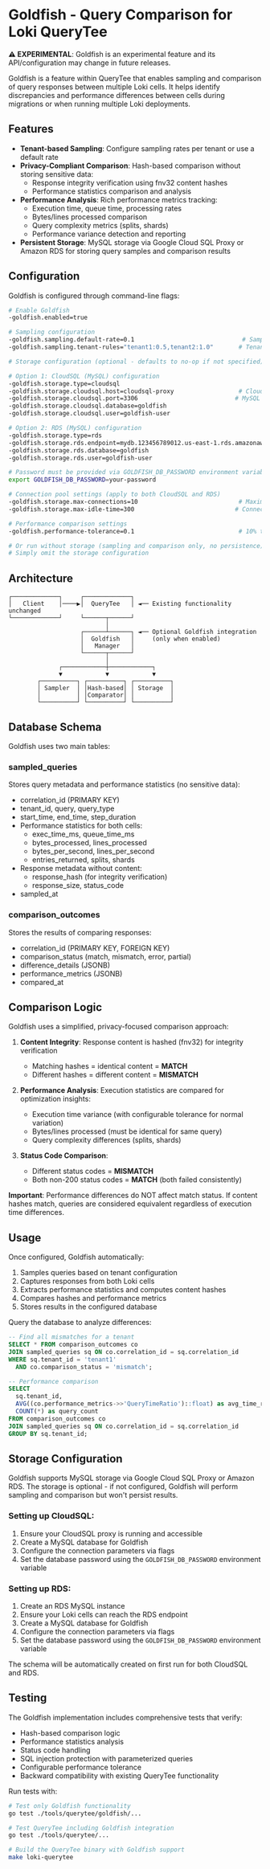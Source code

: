 # Goldfish - Query Comparison for Loki QueryTee

**⚠️ EXPERIMENTAL**: Goldfish is an experimental feature and its API/configuration may change in future releases.

Goldfish is a feature within QueryTee that enables sampling and comparison of query responses between multiple Loki cells. It helps identify discrepancies and performance differences between cells during migrations or when running multiple Loki deployments.

## Features

- **Tenant-based Sampling**: Configure sampling rates per tenant or use a default rate
- **Privacy-Compliant Comparison**: Hash-based comparison without storing sensitive data:
  - Response integrity verification using fnv32 content hashes
  - Performance statistics comparison and analysis
- **Performance Analysis**: Rich performance metrics tracking:
  - Execution time, queue time, processing rates
  - Bytes/lines processed comparison
  - Query complexity metrics (splits, shards)
  - Performance variance detection and reporting
- **Persistent Storage**: MySQL storage via Google Cloud SQL Proxy or Amazon RDS for storing query samples and comparison results

## Configuration

Goldfish is configured through command-line flags:

```bash
# Enable Goldfish
-goldfish.enabled=true

# Sampling configuration
-goldfish.sampling.default-rate=0.1                              # Sample 10% of queries by default
-goldfish.sampling.tenant-rules="tenant1:0.5,tenant2:1.0"       # Tenant-specific rates

# Storage configuration (optional - defaults to no-op if not specified)

# Option 1: CloudSQL (MySQL) configuration
-goldfish.storage.type=cloudsql
-goldfish.storage.cloudsql.host=cloudsql-proxy                  # CloudSQL proxy host
-goldfish.storage.cloudsql.port=3306                           # MySQL port (default: 3306)
-goldfish.storage.cloudsql.database=goldfish
-goldfish.storage.cloudsql.user=goldfish-user

# Option 2: RDS (MySQL) configuration
-goldfish.storage.type=rds
-goldfish.storage.rds.endpoint=mydb.123456789012.us-east-1.rds.amazonaws.com:3306
-goldfish.storage.rds.database=goldfish
-goldfish.storage.rds.user=goldfish-user

# Password must be provided via GOLDFISH_DB_PASSWORD environment variable (for both CloudSQL and RDS)
export GOLDFISH_DB_PASSWORD=your-password

# Connection pool settings (apply to both CloudSQL and RDS)
-goldfish.storage.max-connections=10                            # Maximum database connections
-goldfish.storage.max-idle-time=300                            # Connection idle timeout (seconds)

# Performance comparison settings
-goldfish.performance-tolerance=0.1                             # 10% tolerance for execution time variance

# Or run without storage (sampling and comparison only, no persistence)
# Simply omit the storage configuration
```

## Architecture

```
┌─────────────┐     ┌─────────────┐
│   Client    │────▶│  QueryTee   │ ◄── Existing functionality unchanged
└─────────────┘     └──────┬──────┘
                           │
                    ┌──────┴──────┐ ◄── Optional Goldfish integration
                    │  Goldfish   │     (only when enabled)
                    │   Manager   │
                    └──────┬──────┘
                           │
              ┌────────────┼────────────┐
              ▼            ▼            ▼
        ┌──────────┐ ┌──────────┐ ┌──────────┐
        │ Sampler  │ │Hash-based│ │ Storage  │
        │          │ │Comparator│ │          │
        └──────────┘ └──────────┘ └──────────┘
```

## Database Schema

Goldfish uses two main tables:

### sampled_queries
Stores query metadata and performance statistics (no sensitive data):
- correlation_id (PRIMARY KEY)
- tenant_id, query, query_type
- start_time, end_time, step_duration
- Performance statistics for both cells:
  - exec_time_ms, queue_time_ms
  - bytes_processed, lines_processed
  - bytes_per_second, lines_per_second
  - entries_returned, splits, shards
- Response metadata without content:
  - response_hash (for integrity verification)
  - response_size, status_code
- sampled_at

### comparison_outcomes
Stores the results of comparing responses:
- correlation_id (PRIMARY KEY, FOREIGN KEY)
- comparison_status (match, mismatch, error, partial)
- difference_details (JSONB)
- performance_metrics (JSONB)
- compared_at

## Comparison Logic

Goldfish uses a simplified, privacy-focused comparison approach:

1. **Content Integrity**: Response content is hashed (fnv32) for integrity verification
   - Matching hashes = identical content = **MATCH**
   - Different hashes = different content = **MISMATCH**

2. **Performance Analysis**: Execution statistics are compared for optimization insights:
   - Execution time variance (with configurable tolerance for normal variation)
   - Bytes/lines processed (must be identical for same query)
   - Query complexity differences (splits, shards)

3. **Status Code Comparison**:
   - Different status codes = **MISMATCH**
   - Both non-200 status codes = **MATCH** (both failed consistently)

**Important**: Performance differences do NOT affect match status. If content hashes match, queries are considered equivalent regardless of execution time differences.

## Usage

Once configured, Goldfish automatically:

1. Samples queries based on tenant configuration
2. Captures responses from both Loki cells
3. Extracts performance statistics and computes content hashes
4. Compares hashes and performance metrics
5. Stores results in the configured database

Query the database to analyze differences:

```sql
-- Find all mismatches for a tenant
SELECT * FROM comparison_outcomes co
JOIN sampled_queries sq ON co.correlation_id = sq.correlation_id
WHERE sq.tenant_id = 'tenant1'
  AND co.comparison_status = 'mismatch';

-- Performance comparison
SELECT
  sq.tenant_id,
  AVG((co.performance_metrics->>'QueryTimeRatio')::float) as avg_time_ratio,
  COUNT(*) as query_count
FROM comparison_outcomes co
JOIN sampled_queries sq ON co.correlation_id = sq.correlation_id
GROUP BY sq.tenant_id;
```

## Storage Configuration

Goldfish supports MySQL storage via Google Cloud SQL Proxy or Amazon RDS. The storage is optional - if not configured, Goldfish will perform sampling and comparison but won't persist results.

### Setting up CloudSQL:

1. Ensure your CloudSQL proxy is running and accessible
2. Create a MySQL database for Goldfish
3. Configure the connection parameters via flags
4. Set the database password using the `GOLDFISH_DB_PASSWORD` environment variable

### Setting up RDS:

1. Create an RDS MySQL instance
2. Ensure your Loki cells can reach the RDS endpoint
3. Create a MySQL database for Goldfish
4. Configure the connection parameters via flags
5. Set the database password using the `GOLDFISH_DB_PASSWORD` environment variable

The schema will be automatically created on first run for both CloudSQL and RDS.

## Testing

The Goldfish implementation includes comprehensive tests that verify:
- Hash-based comparison logic
- Performance statistics analysis
- Status code handling
- SQL injection protection with parameterized queries
- Configurable performance tolerance
- Backward compatibility with existing QueryTee functionality

Run tests with:

```bash
# Test only Goldfish functionality
go test ./tools/querytee/goldfish/...

# Test QueryTee including Goldfish integration
go test ./tools/querytee/...

# Build the QueryTee binary with Goldfish support
make loki-querytee
```
